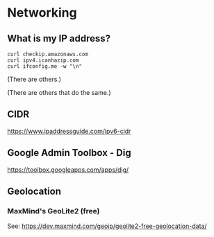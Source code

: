 # Networking

## What is my IP address?
```
curl checkip.amazonaws.com
curl ipv4.icanhazip.com
curl ifconfig.me -w "\n"
```
(There are others.)

(There are others that do the same.)

## CIDR

https://www.ipaddressguide.com/ipv6-cidr

##  Google Admin Toolbox - Dig

https://toolbox.googleapps.com/apps/dig/

## Geolocation

### MaxMind's GeoLite2 (free)
See: https://dev.maxmind.com/geoip/geolite2-free-geolocation-data/